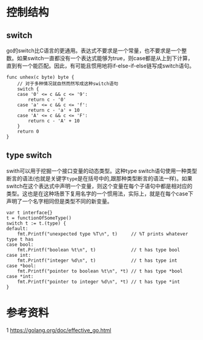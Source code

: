 # 控制结构

## switch

go的switch比C语言的更通用。表达式不要求是一个常量，也不要求是一个整数。如果switch一直都没有一个表达式能够为true，则case都是从上到下计算，直到有一个能匹配。因此，有可能且惯用地将if-else-if-else链写成switch语句。
```golang
func unhex(c byte) byte {
    // 对于多种情况就自然而然写成这种switch语句
    switch {
    case '0' <= c && c <= '9':
        return c - '0'
    case 'a' <= c && c <= 'f':
        return c - 'a' + 10
    case 'A' <= c && c <= 'F':
        return c - 'A' + 10
    }
    return 0
}
```

## type switch

swith可以用于挖掘一个接口变量的动态类型。这种type switch语句使用一种类型断言的语法(也就是关键字`type`是在括号中的,跟那种类型断言的语法一样)。如果switch在这个表达式中声明一个变量，则这个变量在每个子语句中都是相对应的类型。这也是在这种场景下复用名字的一个惯用法，实际上，就是在每个case下声明了一个名字相同但是类型不同的新变量。
```golang
var t interface{}
t = functionOfSomeType()
switch t := t.(type) {
default:
    fmt.Printf("unexpected type %T\n", t)     // %T prints whatever type t has
case bool:
    fmt.Printf("boolean %t\n", t)             // t has type bool
case int:
    fmt.Printf("integer %d\n", t)             // t has type int
case *bool:
    fmt.Printf("pointer to boolean %t\n", *t) // t has type *bool
case *int:
    fmt.Printf("pointer to integer %d\n", *t) // t has type *int
}
```


# 参考资料
1 https://golang.org/doc/effective_go.html